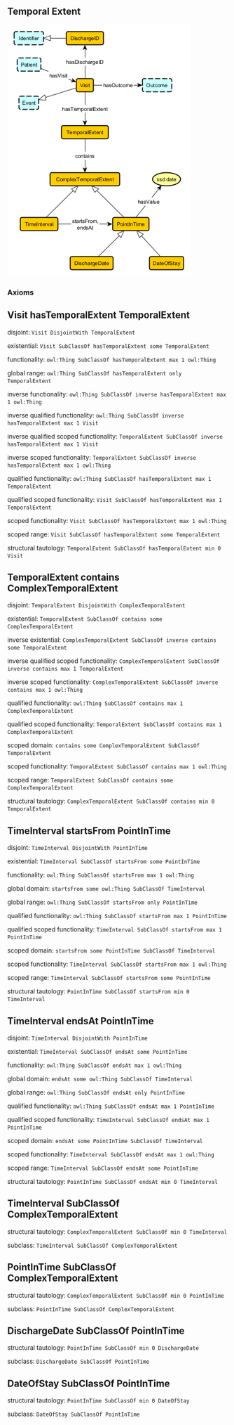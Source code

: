 ## Temporal Extent
![schema-diagram](../Visit/Visit.png)

### Axioms

## Visit hasTemporalExtent TemporalExtent
disjoint: `Visit DisjointWith TemporalExtent`

existential: `Visit SubClassOf hasTemporalExtent some TemporalExtent`

functionality: `owl:Thing SubClassOf hasTemporalExtent max 1 owl:Thing`

global range: `owl:Thing SubClassOf hasTemporalExtent only TemporalExtent`

inverse functionality: `owl:Thing SubClassOf inverse hasTemporalExtent max 1 owl:Thing`

inverse qualified functionality: `owl:Thing SubClassOf inverse hasTemporalExtent max 1 Visit`

inverse qualified scoped functionality: `TemporalExtent SubClassOf inverse hasTemporalExtent max 1 Visit`

inverse scoped functionality: `TemporalExtent SubClassOf inverse hasTemporalExtent max 1 owl:Thing`

qualified functionality: `owl:Thing SubClassOf hasTemporalExtent max 1 TemporalExtent`

qualified scoped functionality: `Visit SubClassOf hasTemporalExtent max 1 TemporalExtent`

scoped functionality: `Visit SubClassOf hasTemporalExtent max 1 owl:Thing`

scoped range: `Visit SubClassOf hasTemporalExtent some TemporalExtent`

structural tautology: `TemporalExtent SubClassOf hasTemporalExtent min 0 Visit`

## TemporalExtent contains ComplexTemporalExtent
disjoint: `TemporalExtent DisjointWith ComplexTemporalExtent`

existential: `TemporalExtent SubClassOf contains some ComplexTemporalExtent`

inverse existential: `ComplexTemporalExtent SubClassOf inverse contains some TemporalExtent`

inverse qualified scoped functionality: `ComplexTemporalExtent SubClassOf inverse contains max 1 TemporalExtent`

inverse scoped functionality: `ComplexTemporalExtent SubClassOf inverse contains max 1 owl:Thing`

qualified functionality: `owl:Thing SubClassOf contains max 1 ComplexTemporalExtent`

qualified scoped functionality: `TemporalExtent SubClassOf contains max 1 ComplexTemporalExtent`

scoped domain: `contains some ComplexTemporalExtent SubClassOf TemporalExtent`

scoped functionality: `TemporalExtent SubClassOf contains max 1 owl:Thing`

scoped range: `TemporalExtent SubClassOf contains some ComplexTemporalExtent`

structural tautology: `ComplexTemporalExtent SubClassOf contains min 0 TemporalExtent`

## TimeInterval startsFrom PointInTime
disjoint: `TimeInterval DisjointWith PointInTime`

existential: `TimeInterval SubClassOf startsFrom some PointInTime`

functionality: `owl:Thing SubClassOf startsFrom max 1 owl:Thing`

global domain: `startsFrom some owl:Thing SubClassOf TimeInterval`

global range: `owl:Thing SubClassOf startsFrom only PointInTime`

qualified functionality: `owl:Thing SubClassOf startsFrom max 1 PointInTime`

qualified scoped functionality: `TimeInterval SubClassOf startsFrom max 1 PointInTime`

scoped domain: `startsFrom some PointInTime SubClassOf TimeInterval`

scoped functionality: `TimeInterval SubClassOf startsFrom max 1 owl:Thing`

scoped range: `TimeInterval SubClassOf startsFrom some PointInTime`

structural tautology: `PointInTime SubClassOf startsFrom min 0 TimeInterval`

## TimeInterval endsAt PointInTime
disjoint: `TimeInterval DisjointWith PointInTime`

existential: `TimeInterval SubClassOf endsAt some PointInTime`

functionality: `owl:Thing SubClassOf endsAt max 1 owl:Thing`

global domain: `endsAt some owl:Thing SubClassOf TimeInterval`

global range: `owl:Thing SubClassOf endsAt only PointInTime`

qualified functionality: `owl:Thing SubClassOf endsAt max 1 PointInTime`

qualified scoped functionality: `TimeInterval SubClassOf endsAt max 1 PointInTime`

scoped domain: `endsAt some PointInTime SubClassOf TimeInterval`

scoped functionality: `TimeInterval SubClassOf endsAt max 1 owl:Thing`

scoped range: `TimeInterval SubClassOf endsAt some PointInTime`

structural tautology: `PointInTime SubClassOf endsAt min 0 TimeInterval`

## TimeInterval SubClassOf ComplexTemporalExtent
structural tautology: `ComplexTemporalExtent SubClassOf min 0 TimeInterval`

subclass: `TimeInterval SubClassOf ComplexTemporalExtent`

## PointInTime SubClassOf ComplexTemporalExtent
structural tautology: `ComplexTemporalExtent SubClassOf min 0 PointInTime`

subclass: `PointInTime SubClassOf ComplexTemporalExtent`

## DischargeDate SubClassOf PointInTime
structural tautology: `PointInTime SubClassOf min 0 DischargeDate`

subclass: `DischargeDate SubClassOf PointInTime`

## DateOfStay SubClassOf PointInTime
structural tautology: `PointInTime SubClassOf min 0 DateOfStay`

subclass: `DateOfStay SubClassOf PointInTime`

